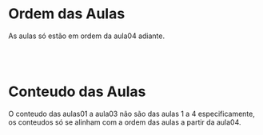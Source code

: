 <h1>Ordem das Aulas</h1>
<p>As aulas só estão em ordem da aula04 adiante.</p>
<br><br>
<h1>Conteudo das Aulas</h1>
<p>O conteudo das aulas01 a aula03 não são das aulas 1 a 4 especificamente, os conteudos só se alinham com a ordem das aulas a partir da aula04.</p>
